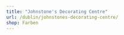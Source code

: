 ```yaml
---
title: "Johnstone's Decorating Centre"
url: /dublin/johnstones-decorating-centre/
shop: Farben
---
```

